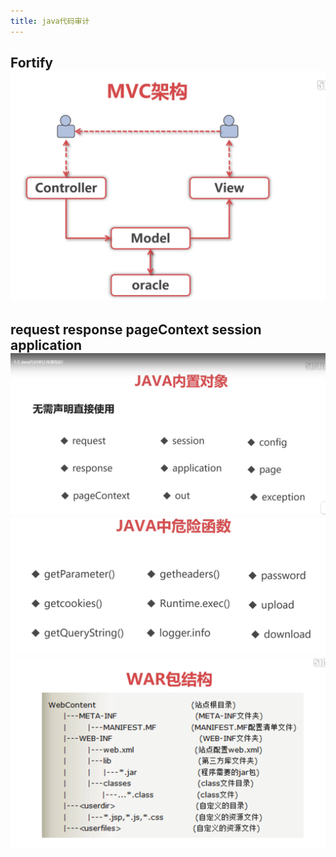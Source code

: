 ```yaml
---
title: java代码审计
---
```


## **Fortify** ![image.png](../assets/pages_java代码审计_1616505807167_0.png)
##
## request response pageContext session application ![image.png](../assets/pages_java代码审计_1616505151406_0.png) ![image.png](../assets/pages_java代码审计_1616505200774_0.png) ![image.png](../assets/pages_java代码审计_1616505091650_0.png)
